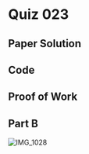 # Quiz 023

## Paper Solution

## Code

## Proof of Work

## Part B

![IMG_1028](https://github.com/user-attachments/assets/4336235f-5774-437c-8bc7-da46ff6bfa93)
